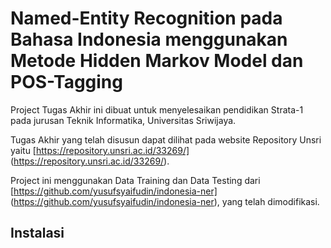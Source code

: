# Named-Entity Recognition pada Bahasa Indonesia menggunakan Metode Hidden Markov Model dan POS-Tagging

Project Tugas Akhir ini dibuat untuk menyelesaikan pendidikan Strata-1 pada jurusan Teknik Informatika, Universitas Sriwijaya.

Tugas Akhir yang telah disusun dapat dilihat pada website Repository Unsri yaitu [https://repository.unsri.ac.id/33269/] (https://repository.unsri.ac.id/33269/).

Project ini menggunakan Data Training dan Data Testing dari [https://github.com/yusufsyaifudin/indonesia-ner] (https://github.com/yusufsyaifudin/indonesia-ner), yang telah dimodifikasi.

## Instalasi



